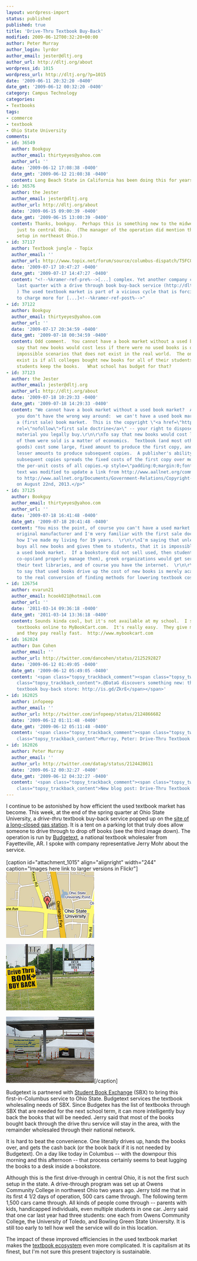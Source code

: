 ```yaml
---
layout: wordpress-import
status: published
published: true
title: 'Drive-Thru Textbook Buy-Back'
modified: 2009-06-12T00:32:20+00:00
author: Peter Murray
author_login: lyrdor
author_email: jester@dltj.org
author_url: http://dltj.org/about
wordpress_id: 1015
wordpress_url: http://dltj.org/?p=1015
date: '2009-06-11 20:32:20 -0400'
date_gmt: '2009-06-12 00:32:20 -0400'
category: Campus Technology
categories:
- Textbooks
tags:
- commerce
- textbook
- Ohio State University
comments:
- id: 36549
  author: Bookguy
  author_email: thirtyeyes@yahoo.com
  author_url: ''
  date: '2009-06-12 17:08:38 -0400'
  date_gmt: '2009-06-12 21:08:38 -0400'
  content: Long Beach State in California has been doing this for years.
- id: 36576
  author: the Jester
  author_email: jester@dltj.org
  author_url: http://dltj.org/about
  date: '2009-06-15 09:00:39 -0400'
  date_gmt: '2009-06-15 13:00:39 -0400'
  content: Thanks, bookguy.  Perhaps this is something new to the midwest.  Or perhaps
    just to central Ohio.  (The manager of the operation did mention the now two-year-old
    setup in northeast Ohio.)
- id: 37117
  author: Textbook jungle - Topix
  author_email: ''
  author_url: http://www.topix.net/forum/source/columbus-dispatch/T5FCO400LSOTEK9US
  date: '2009-07-17 10:47:27 -0400'
  date_gmt: '2009-07-17 14:47:27 -0400'
  content: "<!--%kramer-ref-pre%-->[...] complex. Yet another company came to OSU
    last quarter with a drive through book buy-back service (http://dltj.org/article/drivethru-textbook-bu...
    ) The used textbook market is part of a vicious cycle that is forcing publishers
    to charge more for [...]<!--%kramer-ref-post%-->"
- id: 37122
  author: Bookguy
  author_email: thirtyeyes@yahoo.com
  author_url: ''
  date: '2009-07-17 20:34:59 -0400'
  date_gmt: '2009-07-18 00:34:59 -0400'
  content: Odd comment.  You cannot have a book market without a used book market.  To
    say that new books would cost less if there were no used books is one of those
    impossible scenarios that does not exist in the real world.  The only way it could
    exist is if all colleges bought new books for all of their students--and let the
    students keep the books.   What school has budget for that?
- id: 37123
  author: the Jester
  author_email: jester@dltj.org
  author_url: http://dltj.org/about
  date: '2009-07-18 10:29:33 -0400'
  date_gmt: '2009-07-18 14:29:33 -0400'
  content: "We cannot have a book market without a used book market?  Are you sure
    you don't have the wrong way around:  we can't have a used book market without
    a (first sale) book market.  This is the copyright \"<a href=\"http://www.aallnet.org/Documents/Government-Relations/Copyright-2/FirstSaleDoctrine.html\"
    rel=\"nofollow\">first sale doctrine</a>\" -- your right to dispose of copyrighted
    material you legally buy.\r\n\r\nTo say that new books would cost less if more
    of them were sold is a matter of economics.  Textbook (and most other physical
    goods) cost some large, fixed amount to produce the first copy, and then much
    lesser amounts to produce subsequent copies.  A publisher's ability to sell more
    subsequent copies spreads the fixed costs of the first copy over more units, lowering
    the per-unit costs of all copies.<p style=\"padding:0;margin:0;font-style:italic;\">The
    text was modified to update a link from http://www.aallnet.org/committee/copyright/pages/issues/firstsale.html
    to http://www.aallnet.org/Documents/Government-Relations/Copyright-2/FirstSaleDoctrine.html
    on August 22nd, 2013.</p>"
- id: 37125
  author: Bookguy
  author_email: thirtyeyes@yahoo.com
  author_url: ''
  date: '2009-07-18 16:41:48 -0400'
  date_gmt: '2009-07-18 20:41:48 -0400'
  content: "You miss the point, of course you can't have a used market without an
    original manufacturer and I'm very familiar with the first sale doctrine, that's
    how I've made my living for 19 years.  \r\n\r\nI'm saying that unless the university
    buys all new books and gives them to students, that it is impossible not to have
    a used book market.  If a bookstore did not sell used, then students would start
    co-ops(and properly manage them), greek organizations would get serious about
    their text libraries, and of course you have the internet.  \r\n\r\nTherefore,
    to say that used books drive up the cost of new books is merely academic and distracting
    to the real conversion of finding methods for lowering textbook costs."
- id: 126754
  author: evarun21
  author_email: hcook021@hotmail.com
  author_url: ''
  date: '2011-03-14 09:36:18 -0400'
  date_gmt: '2011-03-14 13:36:18 -0400'
  content: Sounds kinda cool, but it's not available at my school.  I sell back my
    textbooks online to MyBookCart.com.  It's really easy.  They give me free shipping,
    and they pay really fast.  http://www.mybookcart.com
- id: 162024
  author: Dan Cohen
  author_email: ''
  author_url: http://twitter.com/dancohen/status/2125292827
  date: '2009-06-12 01:49:05 -0400'
  date_gmt: '2009-06-12 05:49:05 -0400'
  content: '<span class="topsy_trackback_comment"><span class="topsy_twitter_username"><span
    class="topsy_trackback_content">.@DataG discovers something new: the drive-thru
    textbook buy-back store: http://is.gd/ZkrE</span></span>'
- id: 162025
  author: infopeep
  author_email: ''
  author_url: http://twitter.com/infopeep/status/2124866682
  date: '2009-06-12 01:11:48 -0400'
  date_gmt: '2009-06-12 05:11:48 -0400'
  content: '<span class="topsy_trackback_comment"><span class="topsy_twitter_username"><span
    class="topsy_trackback_content">Murray, Peter: Drive-Thru Textbook Buy-Back http://snipurl.com/jy1tt</span></span>'
- id: 162026
  author: Peter Murray
  author_email: ''
  author_url: http://twitter.com/datag/status/2124428611
  date: '2009-06-12 00:32:27 -0400'
  date_gmt: '2009-06-12 04:32:27 -0400'
  content: '<span class="topsy_trackback_comment"><span class="topsy_twitter_username"><span
    class="topsy_trackback_content">New blog post: Drive-Thru Textbook Buy-Back http://bit.ly/6PpBL</span></span>'
---
```

<p>I continue to be astonished by how efficient the used textbook market has become.  This week, at the end of the spring quarter at Ohio State University, a <em>drive-thru</em> textbook buy-back service popped up on the <a href="http://maps.google.com/maps?f=q&amp;source=s_q&amp;hl=en&amp;geocode=&amp;q=868+W+Lane+Ave,+Columbus,+OH&amp;sll=40.006547,-83.033724&amp;sspn=0.010897,0.014699&amp;ie=UTF8&amp;ll=40.006547,-83.033724&amp;spn=0.010897,0.014699&amp;z=16&amp;iwloc=A&amp;layer=c&amp;cbll=40.006563,-83.03384&amp;panoid=hnFmVp1Ot1YdHsMpJhJbwA&amp;cbp=12,9.94,,0,5" title="Google Street View of 868 W Lane Ave, Columbus, OH">site of a long-closed gas station</a>.  It is a tent on a parking lot that truly does allow someone to drive through to drop off books (see the third image down).  The operation is run by <a href="http://budgetext.com/svc.coll.buyback.htm" "Budgetext Buyback Program" title="http://budgetext.com/svc.coll.buyback.htm">Budgetext</a>, a national textbook wholesaler from Fayetteville, AR.  I spoke with company representative Jerry Mohr about the service.<br />
<!--more--><br />
[caption id="attachment_1015" align="alignright" width="244" caption="Images here link to larger versions in Flickr"]<a href="http://www.flickr.com/photos/datagazetteer/3618266306/" title="868 W Lane Ave, Columbus, OH by DataGazetteer, on Flickr"><img src="/assets/images/2009/06/3618266306_29f97b4815_m.jpg" width="240" height="180" alt="868 W Lane Ave, Columbus, OH" /></a></p>
<p><a href="http://www.flickr.com/photos/datagazetteer/3617940886/" title="DSC03287 by DataGazetteer, on Flickr"><img src="/assets/images/2009/06/3617940886_8e844b2be9_m.jpg" width="240" height="180" alt="DSC03287" /></a></p>
<p><a href="http://www.flickr.com/photos/datagazetteer/3617118841/" title="DSC03279 by DataGazetteer, on Flickr"><img src="/assets/images/2009/06/3617118841_34195e280f_m.jpg" width="240" height="180" alt="DSC03279" /></a>[/caption]</p>
<p>Budgetext is partnered with <a href="http://www.sbx-osu.com/" title="Student Book Exchange home page" rel="homepage">Student Book Exchange</a> (SBX) to bring this first-in-Columbus service to Ohio State.  Budgetext services the textbook wholesaling needs of SBX.  Since Budgetex has the list of textbooks through SBX that are needed for the next school term, it can more intelligently buy back the books that will be needed.  Jerry said that most of the books bought back through the drive thru service will stay in the area, with the remainder wholesaled through their national network.</p>
<p>It is hard to beat the convenience.  One literally drives up, hands the books over, and gets the cash back (or the book back if it is not needed by Budgetext).  On a day like today in Columbus -- with the downpour this morning and this afternoon -- that process certainly seems to beat lugging the books to a desk inside a bookstore.  </p>
<p>Although this is the first drive-through in central Ohio, it is not the first such setup in the state.  A drive-through program was set up at Owens Community College in northwest Ohio two years ago.  Jerry told me that in its first 4 1/2 days of operation, 500 cars came through.  The following term 1,500 cars came through.  All kinds of people come through -- parents with kids, handicapped individuals, even multiple students in one car.  Jerry said that one car last year had three students: one each from Owens Community College, the University of Toledo, and Bowling Green State University.  It is still too early to tell how well the service will do in this location.</p>
<p>The impact of these improved efficiencies in the used textbook market makes the <a href="/article/complex-world-of-the-textbook/">textbook ecosystem</a> even more complicated.  It is capitalism at its finest, but I'm not sure this present trajectory is sustainable.</p>
